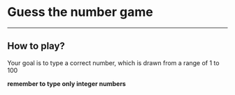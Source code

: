 # Guess the number game
___
## How to play?
Your goal is to type a correct number, which is drawn from
a range of 1 to 100

**remember to type only integer numbers**
